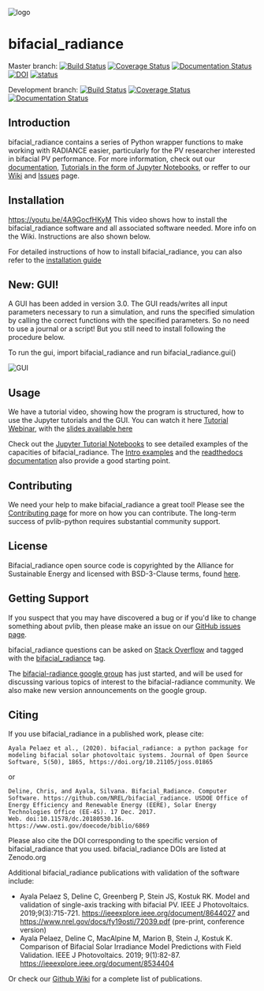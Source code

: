 ![logo](docs/images_wiki/bifacial_radiance.png)

# bifacial_radiance
Master branch: [![Build Status](https://travis-ci.com/NREL/bifacial_radiance.svg?branch=master)](https://travis-ci.org/NREL/bifacial_radiance)
[![Coverage Status](https://coveralls.io/repos/github/NREL/bifacial_radiance/badge.svg?branch=master)](https://coveralls.io/github/NREL/bifacial_radiance?branch=master)
[![Documentation Status](https://readthedocs.org/projects/bifacial-radiance/badge/?version=stable)](https://bifacial-radiance.readthedocs.io/en/latest/?badge=stable)
[![DOI](https://zenodo.org/badge/DOI/10.5281/zenodo.3860350.svg)](https://doi.org/10.5281/zenodo.3860350)
[![status](https://joss.theoj.org/papers/b018890e2ab7ddf723d37b17e308e273/status.svg)](https://joss.theoj.org/papers/b018890e2ab7ddf723d37b17e308e273)

Development branch: [![Build Status](https://travis-ci.com/NREL/bifacial_radiance.svg?branch=development)](https://travis-ci.org/NREL/bifacial_radiance)
[![Coverage Status](https://coveralls.io/repos/github/NREL/bifacial_radiance/badge.svg?branch=development)](https://coveralls.io/github/NREL/bifacial_radiance?branch=development)
[![Documentation Status](https://readthedocs.org/projects/bifacial-radiance/badge/?version=latest)](https://bifacial-radiance.readthedocs.io/en/latest/?badge=latest)

## Introduction

bifacial_radiance contains a series of Python wrapper functions to make working with 
RADIANCE easier, particularly for the PV researcher interested in bifacial PV 
performance.  For more information, check out our [documentation](https://bifacial-radiance.readthedocs.io), 
[Tutorials in the form of Jupyter Notebooks](docs/tutorials/), or reffer to our [Wiki](https://github.com/NREL/bifacial_radiance/wiki)
and [Issues](https://github.com/NREL/bifacial_radiance/issues) page.

## Installation

https://youtu.be/4A9GocfHKyM
This video shows how to install the bifacial_radiance software and all associated software needed. More info on the Wiki. Instructions are also shown below.

For detailed instructions of how to install bifacial_radiance, you can also refer to the [installation guide](https://bifacial-radiance.readthedocs.io/en/stable/installation.html)

## New: GUI! 

A GUI has been added in version 3.0. The GUI reads/writes all input parameters necessary to run a simulation, and runs the specified simulation by calling the correct functions with the specified parameters. So no need to use a journal or a script! But you still need to install following the procedure below. 

To run the gui, import bifacial_radiance and run bifacial_radiance.gui()

![GUI](docs/images_wiki/bifacial_radiance_GUI.png)


## Usage

We have a tutorial video, showing how the program is structured, how to use the Jupyter tutorials and the GUI. You can watch it here [Tutorial Webinar](https://www.youtube.com/watch?v=1X9L-R-RVGA), with the [slides available here](https://www.nrel.gov/docs/fy20osti/75218.pdf)

Check out the [Jupyter Tutorial Notebooks](docs/tutorials/) to see detailed examples of the capacities of bifacial_radiance.
The [Intro examples](https://bifacial-radiance.readthedocs.io/en/stable/introexamples.html) and the [readthedocs documentation](https://bifacial-radiance.readthedocs.io) also provide a good starting point.

## Contributing

We need your help to make bifacial_radiance a great tool! Please see the [Contributing page](https://bifacial-radiance.readthedocs.io/en/stable/contributing.html) for more on how you can contribute. The long-term success of pvlib-python requires substantial community support.

## License

Bifacial_radiance open source code is copyrighted by the Alliance for Sustainable Energy and licensed with BSD-3-Clause terms, found [here](https://github.com/NREL/bifacial_radiance/blob/master/LICENSE).

## Getting Support

If you suspect that you may have discovered a bug or if you'd like to
change something about pvlib, then please make an issue on our
[GitHub issues page](https://github.com/NREL/bifacial_radiance/issues).

bifacial_radiance questions can be asked on
[Stack Overflow](http://stackoverflow.com) and tagged with
the [bifacial_radiance](http://stackoverflow.com/questions/tagged/bifacial_radiance) tag.

The [bifacial-radiance google group](https://groups.google.com/forum/#!forum/bifacial_radiance) 
has just started, and will be used for discussing various topics of interest to the bifacial-radiance
community. We also make new version announcements on the google group.

## Citing

If you use bifacial_radiance in a published work, please cite:

    Ayala Pelaez et al., (2020). bifacial_radiance: a python package for modeling bifacial solar photovoltaic systems. Journal of Open Source Software, 5(50), 1865, https://doi.org/10.21105/joss.01865

or

    Deline, Chris, and Ayala, Silvana. Bifacial_Radiance. Computer Software. https://github.com/NREL/bifacial_radiance. USDOE Office of     Energy Efficiency and Renewable Energy (EERE), Solar Energy Technologies Office (EE-4S). 17 Dec. 2017. 
    Web. doi:10.11578/dc.20180530.16. https://www.osti.gov/doecode/biblio/6869

Please also cite the DOI corresponding to the specific version of bifacial_radiance that you used. bifacial_radiance DOIs are listed at Zenodo.org

Additional bifacial_radiance publications with validation of the software include:
* Ayala Pelaez S, Deline C, Greenberg P, Stein JS, Kostuk RK. Model and validation of single-axis tracking with bifacial PV. IEEE J Photovoltaics. 2019;9(3):715-721. https://ieeexplore.ieee.org/document/8644027 and https://www.nrel.gov/docs/fy19osti/72039.pdf (pre-print, conference version)
* Ayala Pelaez, Deline C, MacAlpine M, Marion B, Stein J, Kostuk K. Comparison of Bifacial Solar Irradiance Model Predictions with Field Validation. IEEE J Photovoltaics. 2019; 9(1):82-87. https://ieeexplore.ieee.org/document/8534404

Or check our [Github Wiki](https://github.com/NREL/bifacial_radiance/wiki) for a complete list of publications.

